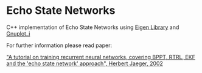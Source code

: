# Echo State Networks
C++ implementation of Echo State Networks using [Eigen Library](http://eigen.tuxfamily.org/index.php?title=Main_Page) and [Gnuplot_i](http://people.sc.fsu.edu/~jburkardt/c_src/gnuplot_i/gnuplot_i.html)


For further information please read paper:

["A tutorial on training recurrent neural networks, covering BPPT, RTRL, EKF and the 'echo state network' approach", Herbert Jaeger, 2002](http://www.pdx.edu/sites/www.pdx.edu.sysc/files/Jaeger_TrainingRNNsTutorial.2005.pdf)

